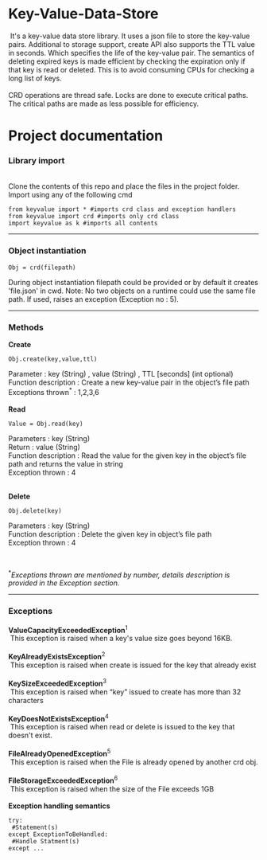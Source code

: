 # Key-Value-Data-Store
 &nbsp;It's a key-value data store library. It uses a json file to store the key-value pairs. Additional to storage support, create API also supports the TTL value in seconds. Which specifies the life of the key-value pair. 
The semantics of deleting expired keys is made efficient by checking the expiration only if that key is read or deleted. This is to avoid consuming CPUs for checking a long list of keys.
<br><br>
CRD operations are thread safe. Locks are done to execute critical paths. 
The critical paths are made as less possible for efficiency.
# Project documentation
<b><h3>Library import</h3></b>
<br>
Clone the contents of this repo and place the files in the project folder. Import using any of the following cmd

```
from keyvalue import * #imports crd class and exception handlers
from keyvalue import crd #imports only crd class
import keyvalue as k #imports all contents
```
<hr>
<b><h3>Object instantiation</h3></b>

```
Obj = crd(filepath)
```
During object instantiation filepath could be provided or by default it creates 'file.json' in cwd. Note: No two objects on a runtime could use the same file path. If used, raises an exception (Exception no : 5).
<br>
<hr>

<b><h3>Methods</h3></b>
<b>Create</b><br>
  ```
  Obj.create(key,value,ttl)
  ```
  Parameter : key (String) , value (String) , TTL [seconds] (int optional) <br>
  Function description : Create a new key-value pair in the object’s file path<br>
  Exceptions thrown<sup>*</sup> : 1,2,3,6<br>
  <br>
<b>Read</b><br>
  ```
  Value = Obj.read(key)
  ```
  Parameters : key (String)<br>
  Return : value (String)<br>
  Function description : Read the value for the given key in the object’s file path and returns the value in string<br>
  Exception thrown : 4<br>
  <br>

<b>Delete</b><br>
  ```
  Obj.delete(key)
  ```
Parameters : key (String)<br>
Function description : Delete the given key in object’s file path<br>
Exception thrown : 4<br>
 
  <br>

<sup>*</sup><i>Exceptions thrown are mentioned by number, details description is provided in the Exception section.</i>

<hr>
<b><h3>Exceptions</h3></b>
<b>ValueCapacityExceededException</b><sup>1</sup><br>
&nbsp;This exception is raised when a key's value size goes beyond 16KB.<br><br>
<b>KeyAlreadyExistsException</b><sup>2</sup><br>
&nbsp;This exception is raised when create is issued for the key that already exist<br><br>
<b>KeySizeExceededException</b><sup>3</sup><br>
&nbsp;This exception is raised when “key” issued to create has more than 32 characters<br><br>
<b>KeyDoesNotExistsException</b><sup>4</sup><br>
&nbsp;This exception is raised when read or delete is issued to the key that doesn't exist.<br><br>
<b>FileAlreadyOpenedException</b><sup>5</sup><br>
&nbsp;This exception is raised when the File is already opened by another crd obj.<br><br>
<b>FileStorageExceededException</b><sup>6</sup><br>
&nbsp;This exception is raised when the size of the File exceeds 1GB <br><br>
<b>Exception handling semantics</b>

```
try:
 #Statement(s)
except ExceptionToBeHandled:
 #Handle Statment(s)
except ...
```
